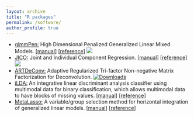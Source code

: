 ```yaml
---
layout: archive
title: "R packages"
permalink: /software/
author_profile: true
---
```


-   [glmmPen:](https://cran.r-project.org/web/packages/glmmPen/index.html) High Dimensional Penalized Generalized Linear
    Mixed Models. [[manual](https://cran.r-project.org/web/packages/glmmPen/glmmPen.pdf)]
    [[reference](../files/publication/RJournal2023.pdf)]
    [![](https://cranlogs.r-pkg.org/badges/grand-total/glmmPen)](https://cran.r-project.org/package=glmmPen) 
-   [JICO:](https://cran.r-project.org/web/packages/JICO/index.html) Joint and Individual Component
    Regression. [[manual](https://cran.r-project.org/web/packages/JICO/JICO.pdf)]
    [[reference](https://arxiv.org/pdf/2209.12388.pdf)]
    [![](https://cranlogs.r-pkg.org/badges/grand-total/JICO)](https://cran.r-project.org/package=JICO) 
-   [ARTDeConv:](https://github.com/gr8lawrence/ARTDeConv) Adaptive Regularized Tri-factor Non-negative Matrix Factorization
    for
    Deconvolution. [![Downloads](https://static.pepy.tech/badge/ARTDeConv)](https://github.com/gr8lawrence/ARTDeConv) 
-   [iLDA:](../files/software/iLDA_0.1.0.tar.gz) An integrative linear discriminant analysis classifier using multimodal
    data for binary classification, which allows multimodal data to have blocks of missing
    values. [[manual](../files/software/iLDA.pdf)] [[reference](../files/publication/Biometrika2018_2.pdf)]
-   [MetaLasso:](../files/software/MetaLasso_0.1.0.tar.gz) A variable/group selection method for horizontal integration of
    generalized linear models. [[manual](../files/software/MetaLasso.pdf)]
    [[reference](../files/publication/Biometrics2014.pdf)]

